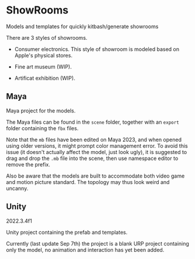 # ShowRooms

Models and templates for quickly kitbash/generate showrooms 

There are 3 styles of showrooms. 

* Consumer electronics. This style of showroom is modeled based on Apple's physical stores. 

* Fine art museum (WIP). 

* Artificat exhibition (WIP). 


## Maya

Maya project for the models.

The Maya files can be found in the `scene` folder, together with an `export` folder containing the `fbx` files. 

Note that the `mb` files have been edited on Maya 2023, and when opened using older versions, it might prompt color management error. 
To avoid this issue (it doesn't actually affect the model, just look ugly), it is suggested to drag and drop the `.mb` file
into the scene, then use namespace editor to remove the prefix. 

Also be aware that the models are built to accommodate both video game and motion picture standard. The topology may thus
look weird and uncanny. 

## Unity 

2022.3.4f1

Unity project containing the prefab and templates. 

Currently (last update Sep 7th) the project is a blank URP project containing only the model, no animation and interaction has 
yet been added.  
